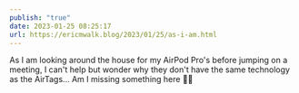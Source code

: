 ```yaml
---
publish: "true"
date: 2023-01-25 08:25:17
url: https://ericmwalk.blog/2023/01/25/as-i-am.html
---
```

As I am looking around the house for my AirPod Pro's before jumping on a meeting, I can't help but wonder why they don't have the same technology as the AirTags... Am I missing something here 🤷‍♂️